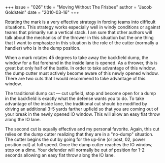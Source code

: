 +++
issue = "026"
title = "Moving Without The Frisbee"
author = "Jacob Goldstein"
date = "2010-03-16"
+++

Rotating the mark is a very effective strategy in forcing teams into difficult
situations. This strategy works especially well in windy conditions or against
teams that primarily run a vertical stack. I am sure that other authors will
talk about the mechanics of the thrower in this situation but the one thing
that I want to emphasize in this situation is the role of the cutter (normally
a handler) who is in the dump position.  
  
When a mark rotates 45 degrees to take away the backfield dump, the window for
a flat forehand in the inside lane is opened. As a thrower, this is great but
only half of the battle. In order to take advantage of this window, the dump
cutter must actively become aware of this newly opened window. There are two
cuts that I would recommend to take advantage of this window.  
  
The traditional dump cut — cut upfield, stop and become open for a dump in the
backfield is exactly what the defense wants you to do. To take advantage of
the inside lane, the traditional cut should be modified by driving an
additional 3-5 yards farther upfield so that you are coming out of your break
in the newly opened IO window. This will allow an easy flat throw along the IO
lane.  
  
The second cut is equally effective and my personal favorite. Again, this cut
relies on the dump cutter realizing that they are in a "no-dump" situation.
The cutter begins the cut by going for the up-line (or post, 02, power
position cut) at full speed. Once the dump cutter reaches the IO window, stop
on a dime. Your defender will normally be out of position for 1-2 seconds
allowing an easy flat throw along the IO lane.
